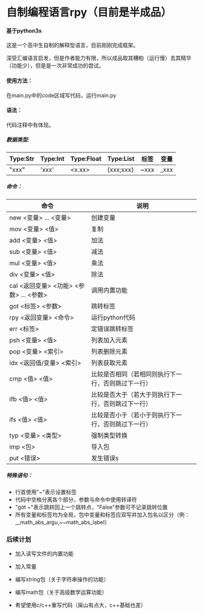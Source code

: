 # 自制编程语言rpy（目前是半成品）

#### 基于python3x

这是一个高中生自制的解释型语言，目前刚刚完成框架。

深受汇编语言启发，但是作者能力有限，所以成品取其糟粕（运行慢）去其精华（功能少），但是是一次非常成功的尝试。

#### 使用方法：

在main.py中的code区域写代码，运行main.py

#### 语法：

代码注释中有体现。

##### 数据类型:

| Type:Str | Type:Int | Type:Float |  Type:List | 标签 | 变量|
|-----------|-------------|-------------|--------------|-------------|-------|
|  "xxx"  |  'xxx'  |   <x.xx>  |  {xxx;xxx} | ~xxx | _xxx |

##### 命令：
|命令|说明|
|--------------------------------------|-------------|
|new <变量> ... <变量>                 |创建变量|
|mov <变量> <值>                       |复制|
|add <变量> <值>                       |加法|
|sub <变量> <值>                       |减法|
|mul <变量> <值>                       |乘法|
|div <变量> <值>                       |除法|
|cal <返回变量> <功能> <参数> ... <参数> |调用内置功能|
|got <标签> <参数>                     |跳转标签|
|rpy <返回变量> <命令>                  |运行python代码|
|err <标签>                           |定错误跳转标签|
|psh <变量> <值>                       |列表加入元素|
|pop <变量> <索引>                     |列表删除元素|
|idx <返回值/变量> <索引>               |列表获取元素|
|cmp <值> <值>                        |比较是否相同（若相同则执行下一行，否则跳过下一行）|
|ifb <值> <值>                        |比较是否大于（若大于则执行下一行，否则跳过下一行）|
|ifs <值> <值>                        |比较是否小于（若小于则执行下一行，否则跳过下一行）|
|typ <变量> <类型>                     |强制类型转换|
|imp <包>                             |导入包|
|put <错误>			|发生错误s|

##### 特殊语句：
- 行首使用"~"表示设置标签
- 代码中空格分离各个部分，参数与命令中使用转译符
- "got ~"表示跳转回上一个跳转点，"False"参数可不记录跳转位置
- 所有变量和标签均为全局，包中变量和标签应双写并加入包名以区分（例：__math_abs_argu,~~math_abs_label）

### 后续计划
- 加入读写文件的内置功能
- 加入常量
- 编写string包（关于字符串操作的功能）
- 编写math包（关于高级数学运算功能）

- 希望使用c/c++重写代码（屎山有点大，c++基础也差）
